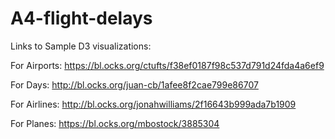 # A4-flight-delays


Links to Sample D3 visualizations:

For Airports: https://bl.ocks.org/ctufts/f38ef0187f98c537d791d24fda4a6ef9

For Days: http://bl.ocks.org/juan-cb/1afee8f2cae799e86707

For Airlines: http://bl.ocks.org/jonahwilliams/2f16643b999ada7b1909

For Planes: https://bl.ocks.org/mbostock/3885304
